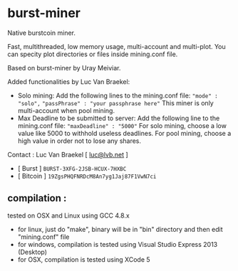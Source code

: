 burst-miner
===========

Native burstcoin miner.

Fast, multithreaded, low memory usage, multi-account and multi-plot.
You can specity plot directories or files inside mining.conf file.

Based on burst-miner by Uray Meiviar.

Added functionalities by Luc Van Braekel:

+ Solo mining:
Add the following lines to the mining.conf file:
`"mode" : "solo",`
`"passPhrase" : "your passphrase here"`
This miner is only multi-account when pool mining.
+ Max Deadline to be submitted to server:
Add the following line to the mining.conf file:
`"maxDeadline" : "5000"`
For solo mining, choose a low value like 5000 to withhold useless deadlines.
For pool mining, choose a high value in order not to lose any shares.

Contact : Luc Van Braekel [ luc@lvb.net ]

+ [ Burst   ] `BURST-3XFG-2JSB-HCUX-7HXBC`
+ [ Bitcoin ] `19ZgsPHQFNRDcM8An7yg1Jaj87F1VwN7ci`

## compilation :
tested on OSX and Linux using GCC 4.8.x

+ for linux, just do "make", binary will be in "bin" directory and then edit "mining.conf" file
+ for windows, compilation is tested using Visual Studio Express 2013 (Desktop)
+ for OSX, compilation is tested using XCode 5

